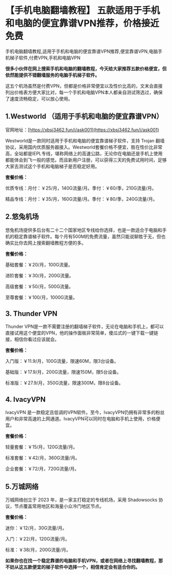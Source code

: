 # 【手机电脑翻墙教程】 五款适用于手机和电脑的便宜靠谱VPN推荐，价格接近免费
手机电脑翻墙教程,适用于手机和电脑的便宜靠谱VPN推荐,便宜靠谱VPN,电脑手机梯子软件,付费VPN,手机和电脑VPN

**很多小伙伴在网上搜索手机和电脑的翻墙教程，今天给大家推荐五款价格便宜，但依然能提供不错翻墙服务的电脑手机梯子软件。**

这五个机场虽然是付费VPN，但都是价格非常便宜以及性价比高的，文末会直接列出价格表方便大家比对，每一个手机和电脑VPN本人都亲自测试筛选过，确保了速度流畅稳定，可以放心使用。

## 1.Westworld （适用于手机和电脑的便宜靠谱VPN）
官网地址：[https://xbsj3462.fun/i/ask001](https://xbsj3462.fun/i/ask001)

Westworld是一款同时适用于手机和电脑的便宜靠谱梯子软件，支持 Trojan 翻墙协议，采用国内优质服务器接入。Westworld套餐价格不便宜，胜在性价比非常高，全站都是IEPL专线，堪称网络上的高速公路，无论你在电脑还是手机上使用都能体会到飞一般的感觉。而且新用户注册，可以获得三天的免费试用时间，足够大家去测试这个手机和电脑梯子是否稳定好用。

**套餐价格：**

优质专线：月付：￥25/月，140G流量/月。季付：￥60/季，210G流量/月。

精品专线：月付：￥35/月，160G流量/月。季付：￥80/季，240G流量/月。

## 2.悠兔机场 
悠兔机场提供多后台有二十二个国家地区专线给你选择，也是一款适合于电脑和手机的稳定靠谱梯子软件。每个月有500M的免费流量，虽然只能说聊胜于无，但也确实比你去网上搜索翻墙教程方便的多。

**套餐价格：**

基础套餐：￥20/月，100G流量。

进阶套餐：￥30/月，200G流量。

高级套餐：￥50/月，500G流量。

至尊套餐：￥100/月，1000G流量。

## 3. Thunder VPN
Thunder VPN是一款不需要注册的翻墙梯子软件，无论在电脑和手机上，都可以直接试用这个便宜的VPN，他的操作面板非常简单，傻瓜式的一键下载一键链接，相信你看过应该就会。

**套餐价格：**

入门版：￥11.9/月，100G流量，限速60M，限3台设备。

基础版：￥17.9/月，200G流量，限速150M，限5台设备。

标准版：￥27.9/月，350G流量，限速300M，限8台设备。

## 4. IvacyVPN
IvacyVPN 是一款稳定且低调的VPN软件。至今，IvacyVPN仍拥有非常多的粉丝用户和非常高速的上网通道。IvacyVPN可以同时在电脑和手机上使用，价格便宜。

**套餐价格：**

轻量套餐：￥15/月，120G流量/月。

标准套餐：￥42/月，360G流量/月。

企业套餐：￥72/月，720G流量/月。

## 5.万城网络
万城网络创立于 2023 年，是一家主打稳定的专线机场，采用 Shadowsocks 协议，节点覆盖常用地区和海量小众冷门地区节点。

**套餐价格：**

迷你：￥12/月，30G流量/月。

入门：￥22/月，120G流量/月。

标准：￥38/月，200G流量/月。

**如果你也在找一个稳定靠谱的电脑和手机VPN，或者在网络上寻找翻墙教程，那不妨从这五款便宜的梯子软件中选择一个，相信肯定会有适合你的。**

